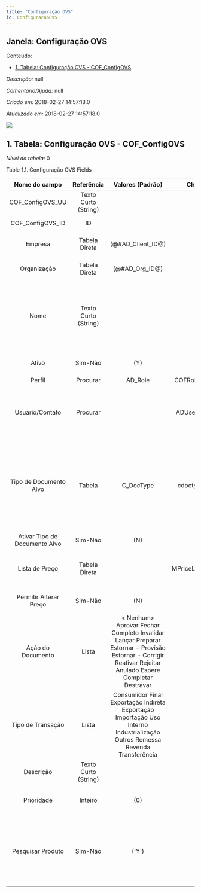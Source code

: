 ```yaml
---
title: "Configuração OVS"
id: ConfiguracaoOVS
---
```

<div id="d30048e1" class="section chapter">

<div class="titlepage">

<div>

<div>

## Janela: Configuração OVS

</div>

</div>

</div>

<div class="toc">

<div class="toc-title">

Conteúdo:

</div>

  - <span class="section">[1. Tabela: Configuração OVS -
    COF\_ConfigOVS](#d30048e23)</span>

</div>

<span class="emphasis">*Descrição:* </span> null

<span class="emphasis">*Comentário/Ajuda:* </span>null

<span class="emphasis"> *Criado em:* </span>2018-02-27 14:57:18.0

<span class="emphasis">*Atualizado em:* </span>2018-02-27 14:57:18.0

![](/img/manual/ConfiguracaoOVS.png)

<div id="d30048e23" class="section section">

<div class="titlepage">

<div>

<div>

## 1. Tabela: Configuração OVS - COF\_ConfigOVS

</div>

</div>

</div>

<span class="emphasis">*Nível da tabela:* </span>0

</div>

<div id="d30048e30" class="table">

<div class="table-title">

Table 1.1. Configuração OVS
Fields

</div>

<div class="table-contents">

|         Nome do campo         |      Referência      |                                                                      Valores (Padrão)                                                                      |     Chave restritiva     |                                                                                Regra de validação                                                                                |                                                   Descrição                                                   |                                                                                            Comentário/Ajuda                                                                                            |
| :---------------------------: | :------------------: | :--------------------------------------------------------------------------------------------------------------------------------------------------------: | :----------------------: | :------------------------------------------------------------------------------------------------------------------------------------------------------------------------------: | :-----------------------------------------------------------------------------------------------------------: | :----------------------------------------------------------------------------------------------------------------------------------------------------------------------------------------------------: |
|      COF\_ConfigOVS\_UU       | Texto Curto (String) |                                                                                                                                                            |                          |                                                                                                                                                                                  |                                                                                                               |                                                                                                                                                                                                        |
|      COF\_ConfigOVS\_ID       |          ID          |                                                                                                                                                            |                          |                                                                                                                                                                                  |                                         Primary Key : COF\_ConfigOVS                                          |                                                                                      Primary Key : COF\_ConfigOVS                                                                                      |
|            Empresa            |    Tabela Direta     |                                                                    (@\#AD\_Client\_ID@)                                                                    |                          |                                                                        AD\_Client.AD\_Client\_ID \< \> 0                                                                         |                                      (semelhante ao primeiro relatório)                                       |                                                                                          (ver o mesmo acima)                                                                                           |
|          Organização          |    Tabela Direta     |                                                                     (@\#AD\_Org\_ID@)                                                                      |                          |                                                                 (AD\_Org.IsSummary='N' OR AD\_Org.AD\_Org\_ID=0)                                                                 |                                      (semelhante ao primeiro relatório)                                       |                                                                                          (ver o mesmo acima)                                                                                           |
|             Nome              | Texto Curto (String) |                                                                                                                                                            |                          |                                                                                                                                                                                  |                                     Alphanumeric identifier of the entity                                     |                              The name of an entity (record) is used as an default search option in addition to the search key. The name is up to 60 characters in length.                              |
|             Ativo             |       Sim-Não        |                                                                            (Y)                                                                             |                          |                                                                                                                                                                                  |                                      (semelhante ao primeiro relatório)                                       |                                                                                          (ver o mesmo acima)                                                                                           |
|            Perfil             |       Procurar       |                                                                          AD\_Role                                                                          |  COFRole\_COFConfigOVS   |                                                                                                                                                                                  |                                                                                                               |                                                                                                                                                                                                        |
|        Usuário/Contato        |       Procurar       |                                                                                                                                                            |   ADUser\_COFConfigOVS   |                                                                                                                                                                                  |                         User within the system - Internal or Business Partner Contact                         |                                             The User identifies a unique user in the system. This could be an internal user or a business partner contact                                              |
|    Tipo de Documento Alvo     |        Tabela        |                                                                         C\_DocType                                                                         |  cdoctypetarget\_corder  | C\_DocType.DocBaseType IN ('SOO', 'POO') AND C\_DocType.IsSOTrx='@IsSOTrx@' AND COALESCE(C\_DocType.DocSubTypeSO,' ')\< \> 'RM' AND C\_DocType.AD\_Client\_ID=@\#AD\_Client\_ID@ |                                 Target document type for conversing documents                                 | You can convert document types (e.g. from Offer to Order or Invoice). The conversion is then reflected in the current type. This processing is initiated by selecting the appropriate Document Action. |
| Ativar Tipo de Documento Alvo |       Sim-Não        |                                                                            (N)                                                                             |                          |                                                                                                                                                                                  |                                              Ativa o TDD na OVS                                               |                                                                                                                                                                                                        |
|        Lista de Preço         |    Tabela Direta     |                                                                                                                                                            | MPriceList\_COFConfigOVS |                                                                             COF\_LiberadosWeb = 'Y'                                                                              |                                       Unique identifier of a Price List                                       |                                                       Price Lists are used to determine the pricing, margin and cost of items purchased or sold.                                                       |
|    Permitir Alterar Preço     |       Sim-Não        |                                                                            (N)                                                                             |                          |                                                                                                                                                                                  |                                   Permitir alterar preço na OV Simplificada                                   |                                                                               Permitir alterar preço na OV Simplificada                                                                                |
|       Ação do Documento       |        Lista         | \< Nenhum\> Aprovar Fechar Completo Invalidar Lançar Preparar Estornar - Provisão Estornar - Corrigir Reativar Rejeitar Anulado Espere Completar Destravar |                          |                                                                                                                                                                                  |                                      The targeted status of the document                                      |                                                      You find the current status in the Document Status field. The options are listed in a popup                                                       |
|       Tipo de Transação       |        Lista         |                Consumidor Final Exportação Indireta Exportação Importação Uso Interno Industrialização Outros Remessa Revenda Transferência                |                          |                                                                                                                                                                                  |                                         Defines the Transaction Type                                          |                                                                                      Defines the Transaction Type                                                                                      |
|           Descrição           | Texto Curto (String) |                                                                                                                                                            |                          |                                                                                                                                                                                  |                                   Optional short description of the record                                    |                                                                              A description is limited to 255 characters.                                                                               |
|          Prioridade           |       Inteiro        |                                                                            (0)                                                                             |                          |                                                                                                                                                                                  |                        Indicates if this request is of a high, medium or low priority.                        |                                                                         The Priority indicates the importance of this request.                                                                         |
|       Pesquisar Produto       |       Sim-Não        |                                                                           ('Y')                                                                            |                          |                                                                                                                                                                                  | Se definido como sim, o campo de produto exibe a janela de consulta para pesquisa. Caso não, exibe uma lista. |                                             Se definido como sim, o campo de produto exibe a janela de consulta para pesquisa. Caso não, exibe uma lista.                                              |

</div>

</div>

  

</div>

